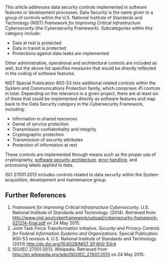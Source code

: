 This article addresses data security controls implemented in software
features or development processes. Data Security is the name given to a
group of controls within the U.S. National Institute of Standards and
Technology (NIST) *Framework for Improving Critical Infrastructure
Cybersecurity* (the Cybersecurity Framework). Subcategories within this
category include:

  - Data at rest is protected
  - Data in transit is protected
  - Protections against data leaks are implemented

Other administrative, operational and architectural controls are
included as well, but the above list specifies measures that would be
directly reflected in the coding of software features.

NIST Special Publication 800-53 lists additional related controls within
the System and Communications Protection family, which comprises 41
controls in total. Depending on the relevance in a given project, there
are at least six of these that could be implemented directly as software
features and map back to the Data Security category in the Cybersecurity
Framework, including:

  - Information in shared resources
  - Denial of service protection
  - Transmission confidentiality and integrity
  - Cryptographic protection
  - Transmission of security attributes
  - Protection of information at rest

These controls are implemented through means such as the proper use of
cryptography, [software security
architecture](Web_Services_Architecture_and_Security "wikilink"), [error
handling](Error_Handling,_Auditing_and_Logging#Error_Handling "wikilink"),
and processing labels applied to data.

ISO 27001:2013 includes controls related to data security within the
System acquisition, development and maintenance group.

## Further References

1.  *Framework for Improving Critical Infrastructure Cybersecurity*.
    U.S. National Institute of Standards and Technology. (2014).
    Retrieved from
    <http://www.nist.gov/cyberframework/upload/cybersecurity-framework-021214-final.pdf>
    on 24 May 2015.
2.  Joint Task Force Transformation Initiative. *Security and Privacy
    Controls for Federal Information Systems and Organizations*. Special
    Publication 800-53 revision 4. U.S. National Institute of Standards
    and Technology. (2013) <http://dx.doi.org/10.6028/NIST.SP.800-53r4>
3.  ISO/IEC 27001:2013. Wikipedia. Retrieved from
    <http://en.wikipedia.org/wiki/ISO/IEC_27001:2013> on 24 May 2015.